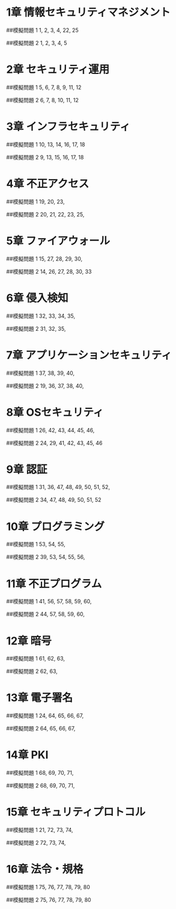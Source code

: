 # 1章 情報セキュリティマネジメント

##模擬問題 1
1, 2, 3, 4, 22, 25

##模擬問題 2
1, 2, 3, 4, 5

# 2章 セキュリティ運用

##模擬問題 1
5, 6, 7, 8, 9, 11, 12

##模擬問題 2
6, 7, 8, 10, 11, 12

# 3章 インフラセキュリティ

##模擬問題 1
10, 13, 14, 16, 17, 18

##模擬問題 2
9, 13, 15, 16, 17, 18

# 4章 不正アクセス

##模擬問題 1
19, 20, 23, 

##模擬問題 2
20, 21, 22, 23, 25, 

# 5章 ファイアウォール

##模擬問題 1
15, 27, 28, 29, 30, 

##模擬問題 2
14, 26, 27, 28, 30, 33

# 6章 侵入検知

##模擬問題 1
32, 33, 34, 35, 

##模擬問題 2
31, 32, 35, 

# 7章 アプリケーションセキュリティ

##模擬問題 1
37, 38, 39, 40, 

##模擬問題 2
19, 36, 37, 38, 40, 

# 8章 OSセキュリティ

##模擬問題 1
26, 42, 43, 44, 45, 46, 

##模擬問題 2
24, 29, 41, 42, 43, 45, 46

# 9章 認証

##模擬問題 1
31, 36, 47, 48, 49, 50, 51, 52, 

##模擬問題 2
34, 47, 48, 49, 50, 51, 52

# 10章 プログラミング

##模擬問題 1
53, 54, 55, 

##模擬問題 2
39, 53, 54, 55, 56, 

# 11章 不正プログラム

##模擬問題 1
41, 56, 57, 58, 59, 60, 

##模擬問題 2
44, 57, 58, 59, 60,

# 12章 暗号

##模擬問題 1
61, 62, 63, 

##模擬問題 2
62, 63, 

# 13章 電子署名

##模擬問題 1
24, 64, 65, 66, 67, 

##模擬問題 2
64, 65, 66, 67, 

# 14章 PKI

##模擬問題 1
68, 69, 70, 71, 

##模擬問題 2
68, 69, 70, 71,

# 15章 セキュリティプロトコル

##模擬問題 1
21, 72, 73, 74, 

##模擬問題 2
72, 73, 74, 

# 16章 法令・規格

##模擬問題 1
75, 76, 77, 78, 79, 80

##模擬問題 2
75, 76, 77, 78, 79, 80
